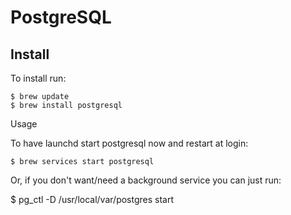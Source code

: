 # PostgreSQL

## Install

To install run:

```
$ brew update
$ brew install postgresql
```

Usage

To have launchd start postgresql now and restart at login:

```
$ brew services start postgresql
```









Or, if you don't want/need a background service you can just run:

$ pg\_ctl -D /usr/local/var/postgres start

